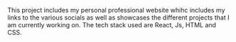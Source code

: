 This project includes my personal professional website whihc includes my links to the various socials as well as showcases the different projects that I am currently working on.
The tech stack used are React, Js, HTML and CSS.
